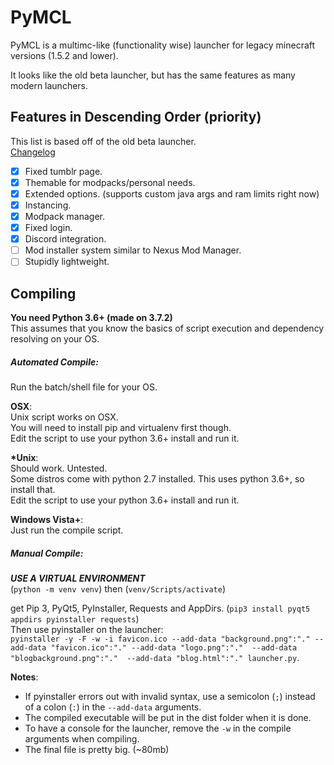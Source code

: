 # PyMCL
PyMCL is a multimc-like (functionality wise) launcher for legacy minecraft versions (1.5.2 and lower).

It looks like the old beta launcher, but has the same features as many modern launchers.

## Features in Descending Order (priority)
This list is based off of the old beta launcher.  
[Changelog](https://github.com/ModificationStation/PyMCL/blob/master/changelog.md)

 - [x] Fixed tumblr page.
 - [x] Themable for modpacks/personal needs.
 - [x] Extended options. (supports custom java args and ram limits right now)
 - [x] Instancing.
 - [x] Modpack manager.
 - [x] Fixed login.
 - [x] Discord integration.
 - [ ] Mod installer system similar to Nexus Mod Manager.
 - [ ] Stupidly lightweight.

## Compiling
**You need Python 3.6+ (made on 3.7.2)**  
This assumes that you know the basics of script execution and dependency resolving on your OS.  

##### Automated Compile:
Run the batch/shell file for your OS.  

**OSX**:  
Unix script works on OSX.  
You will need to install pip and virtualenv first though.  
Edit the script to use your python 3.6+ install and run it.

**\*Unix**:  
Should work. Untested.  
Some distros come with python 2.7 installed. This uses python 3.6+, so install that.  
Edit the script to use your python 3.6+ install and run it.  

**Windows Vista+**:  
Just run the compile script.

##### Manual Compile:
___USE A VIRTUAL ENVIRONMENT___  
(`python -m venv venv`) then (`venv/Scripts/activate`)  

get Pip 3, PyQt5, PyInstaller, Requests and AppDirs. (`pip3 install pyqt5 appdirs pyinstaller requests`)  
Then use pyinstaller on the launcher:  
 `pyinstaller -y -F -w -i favicon.ico --add-data "background.png":"." --add-data "favicon.ico":"." --add-data "logo.png":"."  --add-data "blogbackground.png":"."  --add-data "blog.html":"." launcher.py`.

**Notes**:
 - If pyinstaller errors out with invalid syntax, use a semicolon (`;`)
   instead of a colon (`:`) in the `--add-data` arguments.
 - The compiled executable will be put in the dist folder when it is done.
 - To have a console for the launcher, remove the `-w` in the compile arguments when compiling.
 - The final file is pretty big. (~80mb)
